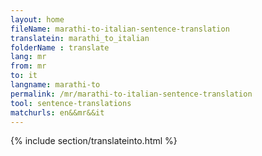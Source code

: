 ```yaml
---
layout: home
fileName: marathi-to-italian-sentence-translation
translatein: marathi_to_italian
folderName : translate
lang: mr
from: mr
to: it
langname: marathi-to
permalink: /mr/marathi-to-italian-sentence-translation
tool: sentence-translations
matchurls: en&&mr&&it
---
```

{% include section/translateinto.html %}
